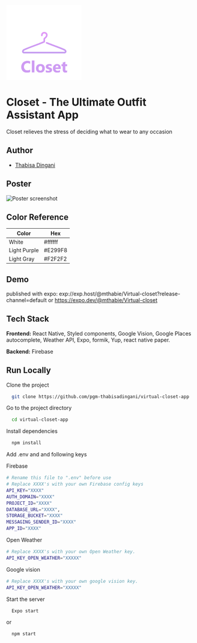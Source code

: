 <img src="./app/assets/Logo.png" alt="Logo" style="width: 200px"/>

# Closet - The Ultimate Outfit Assistant App

Closet relieves the stress of deciding what to wear to any occasion

## Author

- [Thabisa Dingani](https://www.github.com/pgm-thabisadingani)

## Poster

<div style="display: flex">
    <img src="./app/assets/poster.png" alt="Poster screenshot" style="width: 400px"/>
</div>

## Color Reference

| Color        | Hex     |
| ------------ | ------- |
| White        | #ffffff |
| Light Purple | #E299F8 |
| Light Gray   | #F2F2F2 |

## Demo

published with expo: exp://exp.host/@mthabie/Virtual-closet?release-channel=default
or
https://expo.dev/@mthabie/Virtual-closet

## Tech Stack

**Frontend:** React Native, Styled components, Google Vision, Google Places autocomplete, Weather API, Expo, formik, Yup, react native paper.

**Backend:** Firebase

## Run Locally

Clone the project

```bash
  git clone https://github.com/pgm-thabisadingani/virtual-closet-app
```

Go to the project directory

```bash
  cd virtual-closet-app
```

Install dependencies

```bash
  npm install
```

Add .env and and following keys

Firebase

```bash
# Rename this file to ".env" before use
# Replace XXXX's with your own Firebase config keys
API_KEY="XXXX"
AUTH_DOMAIN="XXXX"
PROJECT_ID="XXXX"
DATABASE_URL="XXXX",
STORAGE_BUCKET="XXXX"
MESSAGING_SENDER_ID="XXXX"
APP_ID="XXXX"
```

Open Weather

```bash
# Replace XXXX's with your own Open Weather key.
API_KEY_OPEN_WEATHER="XXXXX"
```

Google vision

```bash
# Replace XXXX's with your own google vision key.
API_KEY_OPEN_WEATHER="XXXXX"

```

Start the server

```bash
  Expo start
```

or

```bash
  npm start
```
